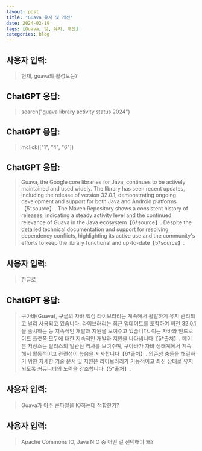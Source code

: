 ```yaml
---
layout: post
title: "Guava 유지 및 개선"
date: 2024-02-19
tags: [Guava, 및, 유지, 개선]
categories: blog
---
```


## 사용자 입력:
> 현재, guava의 활성도는?

## ChatGPT 응답:
> search("guava library activity status 2024")

## ChatGPT 응답:
> mclick(["1", "4", "6"])

## ChatGPT 응답:
> Guava, the Google core libraries for Java, continues to be actively maintained and used widely. The library has seen recent updates, including the release of version 32.0.1, demonstrating ongoing development and support for both Java and Android platforms【5†source】. The Maven Repository shows a consistent history of releases, indicating a steady activity level and the continued relevance of Guava in the Java ecosystem【6†source】. Despite the detailed technical documentation and support for resolving dependency conflicts, highlighting its active use and the community's efforts to keep the library functional and up-to-date【5†source】.

## 사용자 입력:
> 한글로

## ChatGPT 응답:
> 구아바(Guava), 구글의 자바 핵심 라이브러리는 계속해서 활발하게 유지 관리되고 널리 사용되고 있습니다. 라이브러리는 최근 업데이트를 포함하여 버전 32.0.1을 출시하는 등 지속적인 개발과 지원을 보여주고 있습니다. 이는 자바와 안드로이드 플랫폼 모두에 대한 지속적인 개발과 지원을 나타냅니다【5†출처】. 메이븐 저장소는 릴리스의 일관된 역사를 보여주며, 구아바가 자바 생태계에서 계속해서 활동적이고 관련성이 높음을 시사합니다【6†출처】. 의존성 충돌을 해결하기 위한 자세한 기술 문서 및 지원은 라이브러리가 기능적이고 최신 상태로 유지되도록 커뮤니티의 노력을 강조합니다【5†출처】.

## 사용자 입력:
> Guava가 아주 큰파일을 IO하는데 적합한가?

## 사용자 입력:
>  Apache Commons IO, Java NIO 중 어떤 걸 선택해야 돼?

